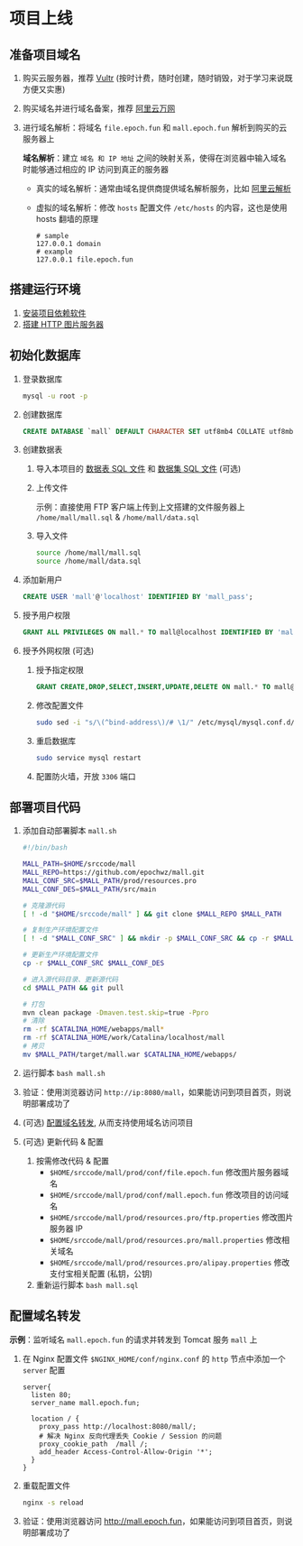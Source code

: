 # 项目上线

## 准备项目域名

1. 购买云服务器，推荐 [Vultr] (按时计费，随时创建，随时销毁，对于学习来说既方便又实惠)
2. 购买域名并进行域名备案，推荐 [阿里云万网]
3. 进行域名解析：将域名 `file.epoch.fun` 和 `mall.epoch.fun` 解析到购买的云服务器上

   **域名解析**：建立 `域名 和 IP 地址` 之间的映射关系，使得在浏览器中输入域名时能够通过相应的 IP 访问到真正的服务器

   - 真实的域名解析：通常由域名提供商提供域名解析服务，比如 [阿里云解析]
   - 虚拟的域名解析：修改 `hosts` 配置文件 `/etc/hosts` 的内容，这也是使用 hosts 翻墙的原理

     ```
     # sample
     127.0.0.1 domain
     # example
     127.0.0.1 file.epoch.fun
     ```

## 搭建运行环境

1. [安装项目依赖软件]
2. [搭建 HTTP 图片服务器]

## 初始化数据库

1. 登录数据库

   ```bash
   mysql -u root -p 
   ```

2. 创建数据库

   ```sql
   CREATE DATABASE `mall` DEFAULT CHARACTER SET utf8mb4 COLLATE utf8mb4_unicode_ci; 
   ```

3. 创建数据表
   1. 导入本项目的 [数据表 SQL 文件] 和 [数据集 SQL 文件] (可选)
   2. 上传文件

      示例：直接使用 FTP 客户端上传到上文搭建的文件服务器上 `/home/mall/mall.sql` & `/home/mall/data.sql`

   3. 导入文件

      ```bash
      source /home/mall/mall.sql
      source /home/mall/data.sql
      ```

4. 添加新用户

   ```sql
   CREATE USER 'mall'@'localhost' IDENTIFIED BY 'mall_pass';
   ```

5. 授予用户权限

   ```sql
   GRANT ALL PRIVILEGES ON mall.* TO mall@localhost IDENTIFIED BY 'mall_pass';
   ```

6. 授予外网权限 (可选)
   1. 授予指定权限

      ```sql
      GRANT CREATE,DROP,SELECT,INSERT,UPDATE,DELETE ON mall.* TO mall@'%' IDENTIFIED BY 'mall_pass';
      ```

   2. 修改配置文件

      ```bash
      sudo sed -i "s/\(^bind-address\)/# \1/" /etc/mysql/mysql.conf.d/mysqld.cnf
      ```

   3. 重启数据库

      ```bash
      sudo service mysql restart
      ```
   4. 配置防火墙，开放 `3306` 端口

## 部署项目代码

1. 添加自动部署脚本 `mall.sh`

   ```bash
   #!/bin/bash
   
   MALL_PATH=$HOME/srccode/mall
   MALL_REPO=https://github.com/epochwz/mall.git
   MALL_CONF_SRC=$MALL_PATH/prod/resources.pro
   MALL_CONF_DES=$MALL_PATH/src/main
   
   # 克隆源代码
   [ ! -d "$HOME/srccode/mall" ] && git clone $MALL_REPO $MALL_PATH
   
   # 复制生产环境配置文件
   [ ! -d "$MALL_CONF_SRC" ] && mkdir -p $MALL_CONF_SRC && cp -r $MALL_PATH/demo/resources.pro/* $MALL_CONF_SRC
   
   # 更新生产环境配置文件
   cp -r $MALL_CONF_SRC $MALL_CONF_DES
   
   # 进入源代码目录、更新源代码
   cd $MALL_PATH && git pull
   
   # 打包
   mvn clean package -Dmaven.test.skip=true -Ppro
   # 清除
   rm -rf $CATALINA_HOME/webapps/mall*
   rm -rf $CATALINA_HOME/work/Catalina/localhost/mall
   # 拷贝
   mv $MALL_PATH/target/mall.war $CATALINA_HOME/webapps/
   ```

2. 运行脚本 `bash mall.sh`
3. 验证：使用浏览器访问 `http://ip:8080/mall`，如果能访问到项目首页，则说明部署成功了
4. (可选) [配置域名转发](#配置域名转发), 从而支持使用域名访问项目
5. (可选) 更新代码 & 配置
   1. 按需修改代码 & 配置
      - `$HOME/srccode/mall/prod/conf/file.epoch.fun` 修改图片服务器域名
      - `$HOME/srccode/mall/prod/conf/mall.epoch.fun` 修改项目的访问域名
      - `$HOME/srccode/mall/prod/resources.pro/ftp.properties` 修改图片服务器 IP
      - `$HOME/srccode/mall/prod/resources.pro/mall.properties` 修改相关域名
      - `$HOME/srccode/mall/prod/resources.pro/alipay.properties` 修改支付宝相关配置 (私钥，公钥)
   2. 重新运行脚本 `bash mall.sql`

## 配置域名转发

**示例**：监听域名 `mall.epoch.fun` 的请求并转发到 Tomcat 服务 `mall` 上

1. 在 Nginx 配置文件 `$NGINX_HOME/conf/nginx.conf` 的 `http` 节点中添加一个 `server` 配置

   ```
   server{
     listen 80;
     server_name mall.epoch.fun;
     
     location / {
       proxy_pass http://localhost:8080/mall/;
       # 解决 Nginx 反向代理丢失 Cookie / Session 的问题
       proxy_cookie_path  /mall /;
       add_header Access-Control-Allow-Origin '*';
     }
   }
   ```

2. 重载配置文件

   ```bash
   nginx -s reload 
   ```

3. 验证：使用浏览器访问 <http://mall.epoch.fun>，如果能访问到项目首页，则说明部署成功了

[Vultr]: https://www.vultr.com/?ref=7242330
[阿里云万网]: https://wanwang.aliyun.com/domain
[阿里云解析]: https://wanwang.aliyun.com/domain/dns?spm=5176.12825654.eofdhaal5.83.2f422c4aDVSiFc&aly_as=Rt6uPSph
[安装项目依赖软件]: 软件安装文档.md
[搭建 HTTP 图片服务器]: 图床搭建文档.md
[数据表 SQL 文件]: https://raw.githubusercontent.com/epochwz/mall/master/docs/sqls/mall.sql
[数据集 SQL 文件]: https://raw.githubusercontent.com/epochwz/mall/master/docs/sqls/data.sql
